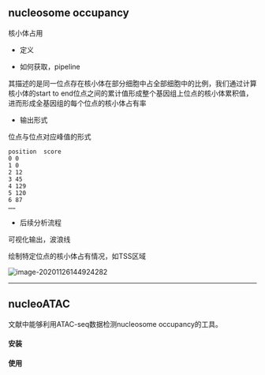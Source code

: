 ## nucleosome occupancy

核小体占用  

* 定义



* 如何获取，pipeline

其描述的是同一位点存在核小体在部分细胞中占全部细胞中的比例，我们通过计算核小体的start to end位点之间的累计值形成整个基因组上位点的核小体累积值，进而形成全基因组的每个位点的核小体占有率

* 输出形式

位点与位点对应峰值的形式

```
position  score
0 0
1 0
2 12
3 45
4 129
5 120
6 87
……
```

* 后续分析流程

可视化输出，波浪线

绘制特定位点的核小体占有情况，如TSS区域

![image-20201126144924282](C:\Users\云在碧端\AppData\Roaming\Typora\typora-user-images\image-20201126144924282.png)







***********


## nucleoATAC

文献中能够利用ATAC-seq数据检测nucleosome occupancy的工具。



#### 安装





#### 使用


















